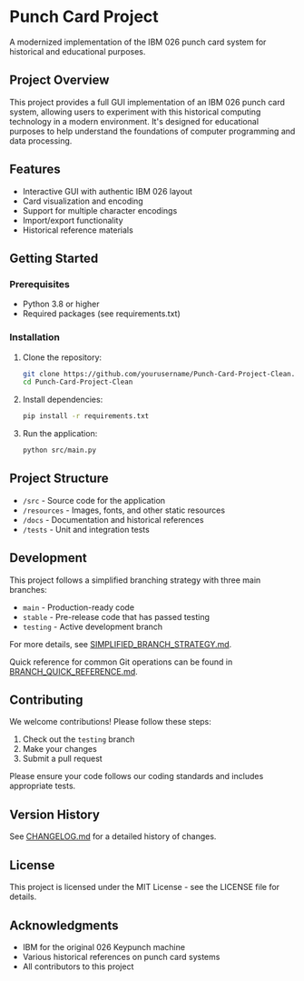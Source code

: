 # Punch Card Project

A modernized implementation of the IBM 026 punch card system for historical and educational purposes.

## Project Overview

This project provides a full GUI implementation of an IBM 026 punch card system, allowing users to experiment with this historical computing technology in a modern environment. It's designed for educational purposes to help understand the foundations of computer programming and data processing.

## Features

- Interactive GUI with authentic IBM 026 layout
- Card visualization and encoding
- Support for multiple character encodings
- Import/export functionality
- Historical reference materials

## Getting Started

### Prerequisites

- Python 3.8 or higher
- Required packages (see requirements.txt)

### Installation

1. Clone the repository:
   ```bash
   git clone https://github.com/yourusername/Punch-Card-Project-Clean.git
   cd Punch-Card-Project-Clean
   ```

2. Install dependencies:
   ```bash
   pip install -r requirements.txt
   ```

3. Run the application:
   ```bash
   python src/main.py
   ```

## Project Structure

- `/src` - Source code for the application
- `/resources` - Images, fonts, and other static resources
- `/docs` - Documentation and historical references
- `/tests` - Unit and integration tests

## Development

This project follows a simplified branching strategy with three main branches:

- `main` - Production-ready code
- `stable` - Pre-release code that has passed testing
- `testing` - Active development branch

For more details, see [SIMPLIFIED_BRANCH_STRATEGY.md](SIMPLIFIED_BRANCH_STRATEGY.md).

Quick reference for common Git operations can be found in [BRANCH_QUICK_REFERENCE.md](BRANCH_QUICK_REFERENCE.md).

## Contributing

We welcome contributions! Please follow these steps:

1. Check out the `testing` branch
2. Make your changes
3. Submit a pull request

Please ensure your code follows our coding standards and includes appropriate tests.

## Version History

See [CHANGELOG.md](CHANGELOG.md) for a detailed history of changes.

## License

This project is licensed under the MIT License - see the LICENSE file for details.

## Acknowledgments

- IBM for the original 026 Keypunch machine
- Various historical references on punch card systems
- All contributors to this project 